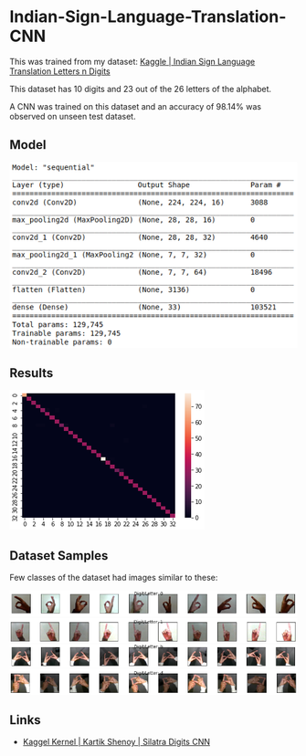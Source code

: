 # Indian-Sign-Language-Translation-CNN

This was trained from my dataset: [Kaggle | Indian Sign Language Translation Letters n Digits](https://www.kaggle.com/kartik2112/indian-sign-language-translation-letters-n-digits)

This dataset has 10 digits and 23 out of the 26 letters of the alphabet.

A CNN was trained on this dataset and an accuracy of 98.14% was observed on unseen test dataset. 

## Model

<img src='README_images/model.png'/>

## Results

<img src='README_images/confusion_matrix.png'/>

## Dataset Samples

Few classes of the dataset had images similar to these:

<img src='README_images/Digit 0 Samples.png'>
<img src='README_images/Digit 1 Samples.png'>
<img src='README_images/Letter b Samples.png'>
<img src='README_images/Letter d Samples.png'>

## Links

* [Kaggel Kernel | Kartik Shenoy | Silatra Digits CNN](https://www.kaggle.com/kartik2112/silatra-digits-cnn)
